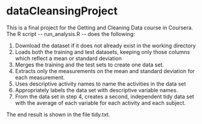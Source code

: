 # dataCleansingProject


This is a final project for the Getting and Cleaning Data course in Coursera. The R script -- run_analysis.R -- does the following:

1. Download the dataset if it does not already exist in the working directory
2. Loads both the training and test datasets, keeping only those columns which reflect a mean or standard deviation
3. Merges the training and the test sets to create one data set.
4. Extracts only the measurements on the mean and standard deviation for each measurement.
5. Uses descriptive activity names to name the activities in the data set
6. Appropriately labels the data set with descriptive variable names.
7. From the data set in step 4, creates a second, independent tidy data set with the average of each variable for each activity and each subject.

The end result is shown in the file tidy.txt.
